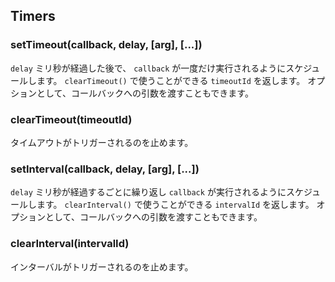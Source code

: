 ## Timers

### setTimeout(callback, delay, [arg], [...])

<!--

To schedule execution of a one-time `callback` after `delay` milliseconds. Returns a
`timeoutId` for possible use with `clearTimeout()`. Optionally you can
also pass arguments to the callback.

-->
`delay` ミリ秒が経過した後で、
`callback` が一度だけ実行されるようにスケジュールします。
`clearTimeout()` で使うことができる `timeoutId` を返します。
オプションとして、コールバックへの引数を渡すこともできます。

### clearTimeout(timeoutId)

<!--

Prevents a timeout from triggering.

-->
タイムアウトがトリガーされるのを止めます。

### setInterval(callback, delay, [arg], [...])

<!--

To schedule the repeated execution of `callback` every `delay` milliseconds.
Returns a `intervalId` for possible use with `clearInterval()`. Optionally
you can also pass arguments to the callback.

-->
`delay` ミリ秒が経過するごとに繰り返し `callback` が実行されるようにスケジュールします。
`clearInterval()` で使うことができる `intervalId` を返します。
オプションとして、コールバックへの引数を渡すこともできます。

### clearInterval(intervalId)

<!--

Stops a interval from triggering.

-->
インターバルがトリガーされるのを止めます。
